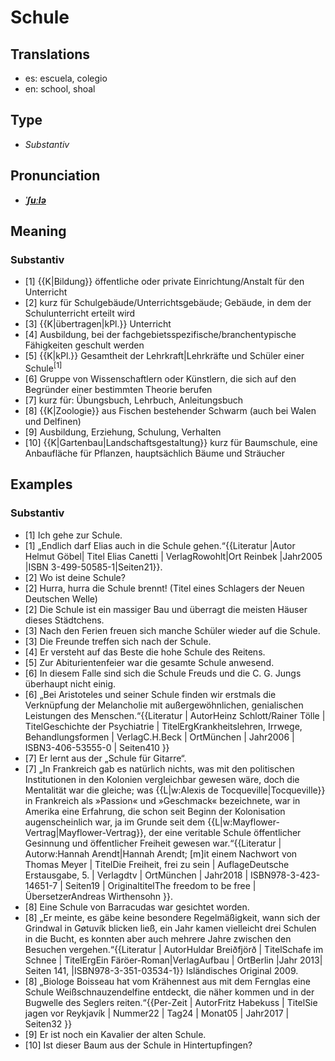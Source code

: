 # Schule
## Translations
- es: escuela, colegio
- en: school, shoal
## Type
- _Substantiv_
## Pronunciation
- **_[ˈʃuːlə](https://commons.wikimedia.org/wiki/File:De-Schule.ogg)_**
## Meaning
### Substantiv
- [1] {{K|Bildung}} öffentliche oder private Einrichtung/Anstalt für den Unterricht
- [2] kurz für Schulgebäude/Unterrichtsgebäude; Gebäude, in dem der Schulunterricht erteilt wird
- [3] {{K|übertragen|kPl.}} Unterricht
- [4] Ausbildung, bei der fachgebietsspezifische/branchentypische Fähigkeiten geschult werden
- [5] {{K|kPl.}} Gesamtheit der Lehrkraft|Lehrkräfte und Schüler einer Schule<sup>[1]</sup>
- [6] Gruppe von Wissenschaftlern oder Künstlern, die sich auf den Begründer einer bestimmten Theorie berufen
- [7] kurz für: Übungsbuch, Lehrbuch, Anleitungsbuch
- [8] {{K|Zoologie}} aus Fischen bestehender Schwarm (auch bei Walen und Delfinen)
- [9] Ausbildung, Erziehung, Schulung, Verhalten
- [10] {{K|Gartenbau|Landschaftsgestaltung}} kurz für Baumschule, eine Anbaufläche für Pflanzen, hauptsächlich Bäume und Sträucher
## Examples
### Substantiv
- [1] Ich gehe zur Schule.
- [1] „Endlich darf Elias auch in die Schule gehen.“<ref>{{Literatur |Autor Helmut Göbel| Titel Elias Canetti | VerlagRowohlt|Ort Reinbek |Jahr2005 |ISBN 3-499-50585-1|Seiten21}}.</ref>
- [2] Wo ist deine Schule?
- [2] Hurra, hurra die Schule brennt! (Titel eines Schlagers der Neuen Deutschen Welle)
- [2] Die Schule ist ein massiger Bau und überragt die meisten Häuser dieses Städtchens.
- [3] Nach den Ferien freuen sich manche Schüler wieder auf die Schule. 
- [3] Die Freunde treffen sich nach der Schule. 
- [4] Er versteht auf das Beste die hohe Schule des Reitens.
- [5] Zur Abiturientenfeier war die gesamte Schule anwesend.
- [6] In diesem Falle sind sich die Schule Freuds und die C. G. Jungs überhaupt nicht einig.
- [6] „Bei Aristoteles und seiner Schule finden wir erstmals die Verknüpfung der Melancholie mit außergewöhnlichen, genialischen Leistungen des Menschen.“<ref>{{Literatur | AutorHeinz Schlott/Rainer Tölle | TitelGeschichte der Psychiatrie | TitelErgKrankheitslehren, Irrwege, Behandlungsformen | VerlagC.H.Beck | OrtMünchen | Jahr2006 | ISBN3-406-53555-0 | Seiten410 }}</ref>
- [7] Er lernt aus der „Schule für Gitarre“.
- [7] „In Frankreich gab es natürlich nichts, was mit den politischen Institutionen in den Kolonien vergleichbar gewesen wäre, doch die Mentalität war die gleiche; was {{L|w:Alexis de Tocqueville|Tocqueville}} in Frankreich als »Passion« und »Geschmack« bezeichnete, war in Amerika eine Erfahrung, die schon seit Beginn der Kolonisation augenscheinlich war, ja im Grunde seit dem {{L|w:Mayflower-Vertrag|Mayflower-Vertrag}}, der eine veritable Schule öffentlicher Gesinnung und öffentlicher Freiheit gewesen war.“<ref>{{Literatur | Autorw:Hannah Arendt|Hannah Arendt; [m]it einem Nachwort von Thomas Meyer | TitelDie Freiheit, frei zu sein | AuflageDeutsche Erstausgabe, 5. | Verlagdtv | OrtMünchen | Jahr2018 | ISBN978-3-423-14651-7 | Seiten19 | OriginaltitelThe freedom to be free | ÜbersetzerAndreas Wirthensohn }}.</ref>
- [8] Eine Schule von Barracudas war gesichtet worden.
- [8] „Er meinte, es gäbe keine besondere Regelmäßigkeit, wann sich der Grindwal in Gøtuvík blicken ließ, ein Jahr kamen vielleicht drei Schulen in die Bucht, es konnten aber auch mehrere Jahre zwischen den Besuchen vergehen.“<ref>{{Literatur | AutorHuldar Breiðfjörð | TitelSchafe im Schnee | TitelErgEin Färöer-Roman|VerlagAufbau | OrtBerlin |Jahr 2013| Seiten 141, |ISBN978-3-351-03534-1}} Isländisches Original 2009.</ref>
- [8] „Biologe Boisseau hat vom Krähennest aus mit dem Fernglas eine Schule Weißschnauzendelfine entdeckt, die näher kommen und in der Bugwelle des Seglers reiten.“<ref>{{Per-Zeit | AutorFritz Habekuss | TitelSie jagen vor Reykjavík | Nummer22 | Tag24 | Monat05 | Jahr2017 | Seiten32 }}</ref>
- [9] Er ist noch ein Kavalier der alten Schule.
- [10] Ist dieser Baum aus der Schule in Hintertupfingen?
